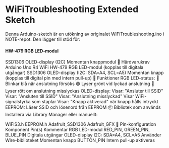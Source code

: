 # WiFiTroubleshooting Extended Sketch #
Denna Arduino-sketch är en utökning av originalet WiFiTroubleshooting.ino i NOTE-repot. Den lägger till stöd för:

#### HW-479 RGB LED-modul ####
SSD1306 OLED-display (I2C)
Momentan knappmodul
🔧 Hårdvarukrav
Arduino Uno R4 WiFi
HW-479 RGB LED-modul (kopplas till digitala utgångar)
SSD1306 OLED-display (I2C: SDA=A4, SCL=A5)
Momentan knapp (kopplas till digital pin med intern pull-up)
🧠 Funktioner
RGB LED-status:
🔵 Blinkar blå när anslutning försöks
🟢 Lyser grönt vid lyckad anslutning
🔴 Lyser rött om anslutning misslyckas
OLED-display:
Visar: "Ansluter till SSID"
Visar: "Ansluten till SSID"
Visar: "Anslutning misslyckad"
Visar WiFi-signalstyrka som staplar
Visar: "Knapp aktiverad" när knapp hålls intryckt
EEPROM:
Läser SSID och lösenord från EEPROM
📦 Bibliotek som används
Installera via Library Manager eller manuellt:

WiFiS3.h
EEPROM.h
Adafruit_SSD1306
Adafruit_GFX
📌 Pin-konfiguration
Komponent	Pin(s)	Kommentar
RGB LED-modul	RED_PIN, GREEN_PIN, BLUE_PIN	Digitala utgångar
OLED-display	I2C: SDA=A4, SCL=A5	Använder Wire-biblioteket
Momentan knapp	BUTTON_PIN	Intern pull-up aktiveras
